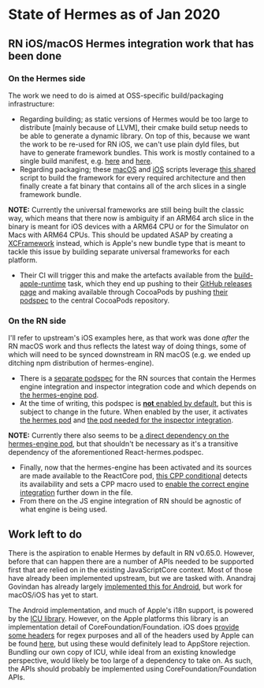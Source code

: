 # State of Hermes as of Jan 2020

## RN iOS/macOS Hermes integration work that has been done

### On the Hermes side

The work we need to do is aimed at OSS-specific build/packaging infrastructure:

- Regarding building; as static versions of Hermes would be too large to distribute [mainly because of LLVM], their cmake build setup needs to be able to generate a dynamic library. On top of this, because we want the work to be re-used for RN iOS, we can&#39;t use plain dyld files, but have to generate framework bundles. This work is mostly contained to a single build manifest, e.g. [here](https://github.com/facebook/hermes/blob/010a962bfc6c6810d257f0f29e0570daf834f8dd/API/hermes/CMakeLists.txt#L111-L142) and [here](https://github.com/facebook/hermes/blob/010a962bfc6c6810d257f0f29e0570daf834f8dd/API/hermes/CMakeLists.txt#L155-L182).
- Regarding packaging; these [macOS](https://github.com/facebook/hermes/blob/010a962bfc6c6810d257f0f29e0570daf834f8dd/utils/build-mac-framework.sh) and [iOS](https://github.com/facebook/hermes/blob/010a962bfc6c6810d257f0f29e0570daf834f8dd/utils/build-ios-framework.sh) scripts leverage [this shared](https://github.com/facebook/hermes/blob/010a962bfc6c6810d257f0f29e0570daf834f8dd/utils/build-apple-framework.sh) script to build the framework for every required architecture and then finally create a fat binary that contains all of the arch slices in a single framework bundle.

**NOTE:** Currently the universal frameworks are still being built the classic way, which means that there now is ambiguity if an ARM64 arch slice in the binary is meant for iOS devices with a ARM64 CPU or for the Simulator on Macs with ARM64 CPUs. This should be updated ASAP by creating a [XCFramework](https://help.apple.com/xcode/mac/11.4/#/dev544efab96) instead, which is Apple&#39;s new bundle type that is meant to tackle this issue by building separate universal frameworks for each platform.

- Their CI will trigger this and make the artefacts available from the [build-apple-runtime](https://app.circleci.com/pipelines/github/facebook/hermes/1739/workflows/567dd6a7-0b77-4965-a5e6-3362552620ae/jobs/12948/artifacts) task, which they end up pushing to their [GitHub releases page](https://github.com/facebook/hermes/releases/tag/v0.7.2) and making available through CocoaPods by pushing [their podspec](https://github.com/facebook/hermes/blob/010a962bfc6c6810d257f0f29e0570daf834f8dd/hermes-engine.podspec) to the central CocoaPods repository.

### On the RN side

I&#39;ll refer to upstream&#39;s iOS examples here, as that work was done _after_ the RN macOS work and thus reflects the latest way of doing things, some of which will need to be synced downstream in RN macOS (e.g. we ended up ditching npm distribution of hermes-engine).

- There is a [separate podspec](https://github.com/facebook/react-native/blob/7186c4de4fc76e87fa1386f2839f178dd220a02b/ReactCommon/hermes/React-hermes.podspec) for the RN sources that contain the Hermes engine integration and inspector integration code and which depends on [the hermes-engine pod](https://github.com/facebook/react-native/blob/7186c4de4fc76e87fa1386f2839f178dd220a02b/ReactCommon/hermes/React-hermes.podspec#L52).
- At the time of writing, this podspec is [**not** enabled by default](https://github.com/facebook/react-native/blob/7186c4de4fc76e87fa1386f2839f178dd220a02b/template/ios/Podfile#L11-L12), but this is subject to change in the future. When enabled by the user, it activates [the hermes pod](https://github.com/facebook/react-native/blob/7186c4de4fc76e87fa1386f2839f178dd220a02b/scripts/react_native_pods.rb#L65) and [the pod needed for the inspector integration](https://github.com/facebook/react-native/blob/7186c4de4fc76e87fa1386f2839f178dd220a02b/scripts/react_native_pods.rb#L67).

**NOTE:** Currently there also seems to be [a direct dependency on the hermes-engine pod](https://github.com/facebook/react-native/blob/7186c4de4fc76e87fa1386f2839f178dd220a02b/scripts/react_native_pods.rb#L66), but that shouldn&#39;t be necessary as it&#39;s a transitive dependency of the aforementioned React-hermes.podspec.

- Finally, now that the hermes-engine has been activated and its sources are made available to the ReactCore pod, [this CPP conditional](https://github.com/facebook/react-native/blob/7186c4de4fc76e87fa1386f2839f178dd220a02b/React/CxxBridge/RCTCxxBridge.mm#L42-L48) detects its availability and sets a CPP macro used to [enable the correct engine integration](https://github.com/facebook/react-native/blob/7186c4de4fc76e87fa1386f2839f178dd220a02b/React/CxxBridge/RCTCxxBridge.mm#L440-L442) further down in the file.
- From there on the JS engine integration of RN should be agnostic of what engine is being used.

## Work left to do

There is the aspiration to enable Hermes by default in RN v0.65.0. However, before that can happen there are a number of APIs needed to be supported first that are relied on in the existing JavaScriptCore context. Most of those have already been implemented upstream, but we are tasked with. Anandraj Govindan has already largely [implemented this for Android](https://github.com/facebook/hermes/commits?author=mganandraj), but work for macOS/iOS has yet to start.

The Android implementation, and much of Apple&#39;s i18n support, is powered by the [ICU library](http://site.icu-project.org/home). However, on the Apple platforms this library is an implementation detail of CoreFoundation/Foundation. iOS does [provide some headers](https://developer.apple.com/library/archive/documentation/StringsTextFonts/Conceptual/TextAndWebiPhoneOS/LowerLevelText-HandlingTechnologies/LowerLevelText-HandlingTechnologies.html#//apple_ref/doc/uid/TP40009542-CH15-SW12) for regex purposes and all of the headers used by Apple can be found [here](https://opensource.apple.com/source/ICU/), but using these would definitely lead to AppStore rejection. Bundling our own copy of ICU, while ideal from an existing knowledge perspective, would likely be too large of a dependency to take on. As such, the APIs should probably be implemented using CoreFoundation/Foundation APIs.
